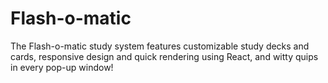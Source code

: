 # Flash-o-matic

The Flash-o-matic study system features customizable study decks and cards,
responsive design and quick rendering using React, and witty quips in every
pop-up window!
